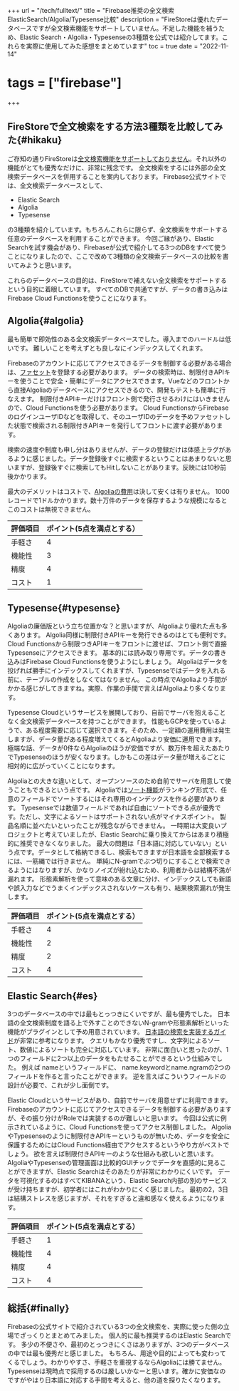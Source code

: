 +++
url = "/tech/fulltext/"
title = "Firebase推奨の全文検索 ElasticSearch/Algolia/Typesense比較"
description = "FireStoreは優れたデータベースですが全文検索機能をサポートしていません。不足した機能を補うため、Elastic Search・Algolia・Typesenseの3種類を公式では紹介してます。これらを実際に使用してみた感想をまとめています"
toc = true
date = "2022-11-14"
# tags = ["firebase"]
+++

## FireStoreで全文検索をする方法3種類を比較してみた{#hikaku}

ご存知の通りFireStoreは[全文検索機能をサポートしておりません](https://firebase.google.com/docs/firestore/solutions/search?hl=ja&provider=elastic)。それ以外の機能がとても優秀なだけに、非常に残念です。
全文検索をするには外部の全文検索データベースを併用することを案内しております。
Firebase公式サイトでは、全文検索データベースとして、

- Elastic Search
- Algolia
- Typesense

の3種類を紹介しています。もちろんこれらに限らず、全文検索をサポートする任意のデータベースを利用することができます。
今回ご縁があり、Elastic Searchを試す機会があり、Firebaseが公式で紹介してる3つのDBをすべて使うことになりましたので、ここで改めて3種類の全文検索データベースの比較を書いてみようと思います。

これらのデータベースの目的は、FireStoreで補えない全文検索をサポートするという目的に着眼しています。
すべてのDBで共通ですが、データの書き込みは Firebase Cloud Functionsを使うことになります。

## Algolia{#algolia}

最も簡単で即効性のある全文検索データベースでした。導入までのハードルは低いです。
難しいことを考えずとも良しなにインデックスしてくれます。

Firebaseのアカウントに応じてアクセスできるデータを制御する必要がある場合は、[ファセット](https://www.algolia.com/doc/guides/managing-results/refine-results/faceting/)を登録する必要があります。
データの検索時は、制限付きAPIキーを使うことで安全・簡単にデータにアクセスできます。Vueなどのフロントから直接Algoliaのデータベースにアクセスできるので、開発もテストも簡単に行なえます。
制限付きAPIキーだけはフロント側で発行させるわけにはいきませんので、Cloud Functionsを使う必要があります。
Cloud FunctionsからFirebaseのログインユーザIDなどを取得して、そのユーザIDのデータを予めファセットした状態で検索される制限付きAPIキーを発行してフロントに渡す必要があります。

検索の速度や制度も申し分はありませんが、データの登録だけは体感上ラグがあるように感じました。データ登録後すぐに検索するということはあまりないと思いますが、登録後すぐに検索してもHitしないことがあります。反映には10秒前後かかります。

最大のデメリットはコストで、[Algoliaの費用](https://www.algolia.com/pricing/)は決して安くは有りません。
1000レコードで1ドルかかります。数十万件のデータを保存するような規模になるとこのコストは無視できません。

| 評価項目 | ポイント(5点を満点とする） |
| -------- | -------------------------- |
| 手軽さ   | 4                          |
| 機能性   | 3                          |
| 精度     | 4                          |
| コスト   | 1                          |

## Typesense{#typesense}

Algoliaの廉価版という立ち位置かな？と思いますが、Algoliaより優れた点も多くあります。
Algolia同様に制限付きAPIキーを発行できるのはとても便利です。Cloud Functionsから制限つきAPIキーをフロントに渡せば、フロント側で直接Typesenseにアクセスできます。
基本的には読み取り専用です。データの書き込みはFirebase Cloud Functionsを使うようにしましょう。
Algoliaはデータを投げれば勝手にインデックスしてくれますが、Typesenseではデータを入れる前に、テーブルの作成をしなくてはなりません。
この時点でAlgoliaより手間がかかる感じがしてきますね。実際、作業の手間で言えばAlgoliaより多くなります。

Typesense Cloudというサービスを展開しており、自前でサーバを抱えることなく全文検索データベースを持つことができます。
性能もGCPを使っているようで、ある程度需要に応じて選択できます。そのため、一定額の運用費用は発生しますが、データ量がある程度増えてくるとAlgoliaより安価に運用できます。
極端な話、データが0件ならAlgoliaのほうが安価ですが、数万件を超えたあたりでTypesenseのほうが安くなります。しかもこの差はデータ量が増えるごとに相対的に広がっていくことになります。

Algoliaとの大きな違いとして、オープンソースのため自前でサーバを用意して使うこともできるという点です。
Algoliaでは[ソート機能](https://www.algolia.com/doc/guides/managing-results/refine-results/sorting/how-to/sort-by-attribute/)がランキング形式で、任意のフィールドでソートするにはそれ専用のインデックスを作る必要があります。
Typesenseでは数値フィールドであれば自由にソートできる点が優秀です。ただし、文字によるソートはサポートされない点がマイナスポイント。
製品名順に並べたいといったことが残念ながらできません。
一時期は大変良いプロジェクトと考えていましたが、Elastic Searchに乗り換えてからはあまり積極的に推奨できなくなりました。
最大の問題は「日本語に対応していない」という点です。データとして格納できるし、検索もできますが日本語を全部検索するには、一筋縄では行きません。
単純にN-gramでぶつ切りにすることで検索できるようにはなりますが、かなりノイズが紛れ込むため、利用者からは結構不満が漏れます。
形態素解析を使って意味のある文章に分け、インデックスしても新語や誤入力などでうまくインデックスされないケースも有り、結果検索漏れが発生します。

| 評価項目 | ポイント(5点を満点とする） |
| -------- | -------------------------- |
| 手軽さ   | 4                          |
| 機能性   | 2                          |
| 精度     | 2                          |
| コスト   | 4                          |

## Elastic Search{#es}

3つのデータベースの中では最もとっつきにくいですが、最も優秀でした。
日本語の全文検索制度を語る上で外すことのできないN-gramや形態素解析といった機能がプラグインとして予め用意されています。
[日本語の検索を実装するガイド](https://www.elastic.co/jp/blog/how-to-implement-japanese-full-text-search-in-elasticsearch/)が非常に参考になります。
クエリもかなり優秀ですし、文字列によるソート、数値によるソートも完全に対応しています。
非常に面白いと思ったのが、1つのフィールドに2つ以上のデータをもたせることができるという仕組みでした。
例えば nameというフィールドに、 name.keywordとname.ngramの2つのフィールドを作ると言ったことができます。
逆を言えばこういうフィールドの設計が必要で、これが少し面倒です。

Elastic Cloudというサービスがあり、自前でサーバを用意せずに利用できます。
Firebaseのアカウントに応じてアクセスできるデータを制御する必要がありますが、その振り分けがRoleでは実装するのが難しいと思います。
今回は公式に例示されているように、Cloud Functionsを使ってアクセス制御しました。
AlgoliaやTypesenseのように制限付きAPIキーというものが無いため、データを安全に保護するためにはCloud Functions経由でアクセスするというやり方がベストでしょう。
欲を言えば制限付きAPIキーのような仕組みも欲しいと思います。
AlgoliaやTypesenseの管理画面は比較的GUIチックでデータを直感的に見ることができますが、Elastic Searchはそのあたりが非常にわかりにくいです。
データを可視化するのはすべてKIBANAという、Elastic Search内部の別のサービスが受け持ちますが、初学者にはこれがわかりにくく感じました。
最初の2，3日は結構ストレスを感じますが、それをすぎると違和感なく使えるようになります。

| 評価項目 | ポイント(5点を満点とする） |
| -------- | -------------------------- |
| 手軽さ   | 1                          |
| 機能性   | 4                          |
| 精度     | 4                          |
| コスト   | 4                          |

## 総括{#finally}

Firebaseの公式サイトで紹介されている3つの全文検索を、実際に使った側の立場でざっくりとまとめてみました。
個人的に最も推奨するのはElastic Searchです。
多少の不便さや、最初のとっつきにくさはありますが、3つのデータベースの中では最も優秀だと感じました。
もちろん、用途や目的によっても変わってくるでしょう。わかりやすさ、手軽さを重視するならAlgoliaには勝てません。
Typesenseは現時点で採用するのは厳しいかなーと思います。確かに安価なのですがやはり日本語に対応する手間を考えると、他の道を探りたくなります。

